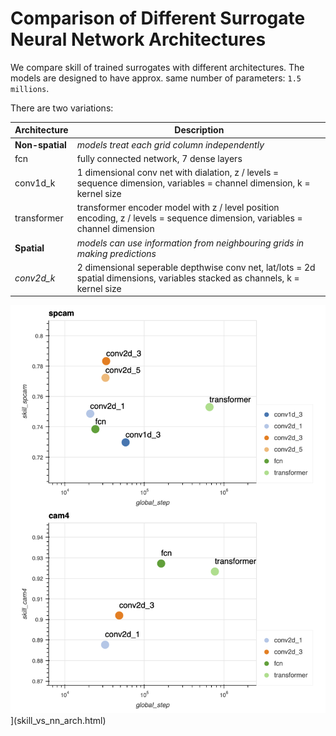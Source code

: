 # Comparison of Different Surrogate Neural Network Architectures

We compare skill of trained surrogates with different architectures. The models are designed to have approx. same number of parameters: `1.5 millions`.

There are two variations:

| Architecture | Description |  
| -- | -- |  
| **Non-spatial** | *models treat each grid column independently* |  
 | fcn | fully connected network, 7 dense layers |  
| conv1d_k | 1 dimensional conv net with dialation, z / levels = sequence dimension, variables = channel dimension, k = kernel size |  
 | transformer |  transformer encoder model with z / level position encoding, z / levels = sequence dimension, variables = channel dimension |  
| **Spatial** | *models can use information from neighbouring grids in making predictions* |  
| *conv2d_k* | 2 dimensional seperable depthwise conv net, lat/lots = 2d spatial dimensions, variables stacked as channels, k = kernel size |  


![](skill_vs_nn_arch.png)](skill_vs_nn_arch.html)